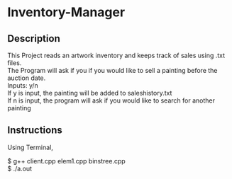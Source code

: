 # Inventory-Manager

## Description
This Project reads an artwork inventory and keeps track of sales using .txt files.  <br/>
The Program will ask if you if you would like to sell a painting before the auction date.  <br/>
Inputs: y/n <br/>
If y is input, the painting will be added to saleshistory.txt <br/>
If n is input, the program will ask if you would like to search for another painting <br/>

## Instructions
Using Terminal,  <br/>     

 $ g++ client.cpp elem1.cpp binstree.cpp  <br/>
 $ ./a.out


